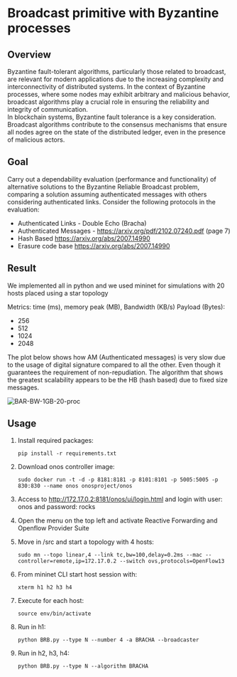 # Broadcast primitive with Byzantine processes
## Overview
Byzantine fault-tolerant algorithms, particularly those related to broadcast, are relevant for modern applications due to the increasing complexity and interconnectivity of distributed systems. In the context of Byzantine processes, where some nodes may exhibit arbitrary and malicious behavior, broadcast algorithms play a crucial role in ensuring the reliability and integrity of communication. <br>
In blockchain systems, Byzantine fault tolerance is a key consideration. Broadcast algorithms contribute to the consensus mechanisms that ensure all nodes agree on the state of the distributed ledger, even in the presence of malicious actors.
## Goal
Carry out a dependability evaluation (performance and functionality) of alternative
solutions to the Byzantine Reliable Broadcast problem, comparing a solution
assuming authenticated messages with others considering authenticated links.
Consider the following protocols in the evaluation:
- Authenticated Links - Double Echo (Bracha)
- Authenticated Messages - https://arxiv.org/pdf/2102.07240.pdf (page 7)
- Hash Based https://arxiv.org/abs/2007.14990
- Erasure code base https://arxiv.org/abs/2007.14990
## Result
We implemented all in python and we used mininet for simulations with 20 hosts placed using a star topology

Metrics: time (ms), memory peak (MB), Bandwidth (KB/s)
Payload (Bytes):
- 256
- 512
- 1024
- 2048

The plot below shows how AM (Authenticated messages) is very slow due to the usage of digital signature compared to all the other. Even though it guarantees the requirement of non-repudiation. The algorithm that shows the greatest scalability appears to be the HB (hash based) due to fixed size messages.

![BAR-BW-1GB-20-proc](https://github.com/GabrieleLerani/Distributed-System-Broadcast-primitive-with-Byzantine-process/assets/92364167/6f1557b5-ad56-4636-8fb1-6108c91c1d33)


## Usage
1) Install required packages:
	```shell
	pip install -r requirements.txt

2) Download onos controller image:
	```shell
	sudo docker run -t -d -p 8181:8181 -p 8101:8101 -p 5005:5005 -p 830:830 --name onos onosproject/onos

3) Access to http://172.17.0.2:8181/onos/ui/login.html and login with user: onos and password: rocks

4) Open the menu on the top left and activate Reactive Forwarding and Openflow Provider Suite

5) Move in  /src and start a topology with 4 hosts:
	```shell
	sudo mn --topo linear,4 --link tc,bw=100,delay=0.2ms --mac --controller=remote,ip=172.17.0.2 --switch ovs,protocols=OpenFlow13

6) From mininet CLI start host session with:
	```shell
	xterm h1 h2 h3 h4

7) Execute for each host:
	```shell
	source env/bin/activate

8) Run in h1:
	```shell
	python BRB.py --type N --number 4 -a BRACHA --broadcaster

9) Run in h2, h3, h4:
	```shell
	python BRB.py --type N --algorithm BRACHA
